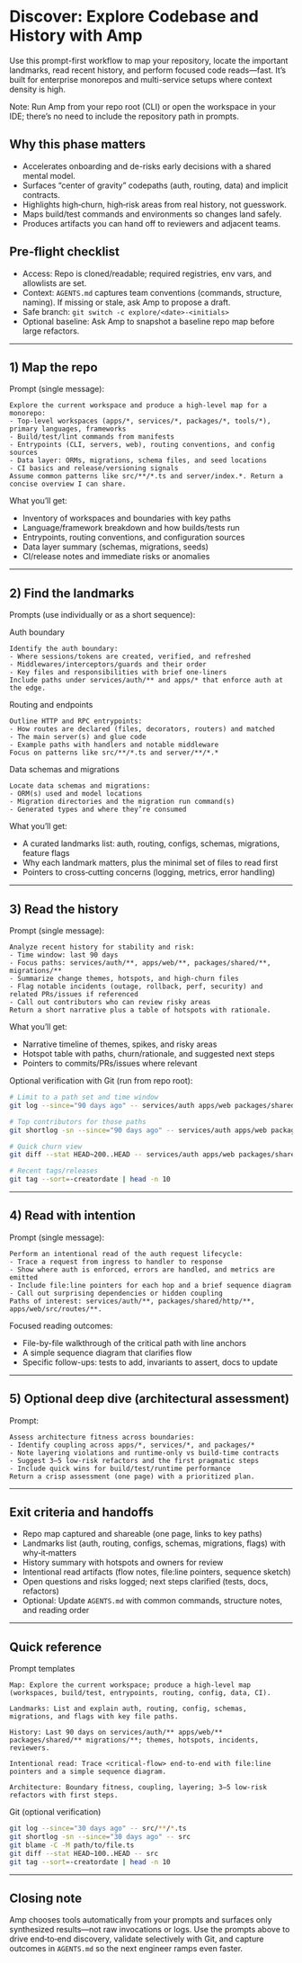 # Discover: Explore Codebase and History with Amp

Use this prompt-first workflow to map your repository, locate the important landmarks, read recent history, and perform focused code reads—fast. It’s built for enterprise monorepos and multi-service setups where context density is high.

Note: Run Amp from your repo root (CLI) or open the workspace in your IDE; there’s no need to include the repository path in prompts.

## Why this phase matters
- Accelerates onboarding and de-risks early decisions with a shared mental model.
- Surfaces “center of gravity” codepaths (auth, routing, data) and implicit contracts.
- Highlights high‑churn, high‑risk areas from real history, not guesswork.
- Maps build/test commands and environments so changes land safely.
- Produces artifacts you can hand off to reviewers and adjacent teams.

## Pre‑flight checklist
- Access: Repo is cloned/readable; required registries, env vars, and allowlists are set.
- Context: `AGENTS.md` captures team conventions (commands, structure, naming). If missing or stale, ask Amp to propose a draft.
- Safe branch: `git switch -c explore/<date>-<initials>`
- Optional baseline: Ask Amp to snapshot a baseline repo map before large refactors.

---

## 1) Map the repo

Prompt (single message):
```text
Explore the current workspace and produce a high-level map for a monorepo:
- Top-level workspaces (apps/*, services/*, packages/*, tools/*), primary languages, frameworks
- Build/test/lint commands from manifests
- Entrypoints (CLI, servers, web), routing conventions, and config sources
- Data layer: ORMs, migrations, schema files, and seed locations
- CI basics and release/versioning signals
Assume common patterns like src/**/*.ts and server/index.*. Return a concise overview I can share.
```

What you’ll get:
- Inventory of workspaces and boundaries with key paths
- Language/framework breakdown and how builds/tests run
- Entrypoints, routing conventions, and configuration sources
- Data layer summary (schemas, migrations, seeds)
- CI/release notes and immediate risks or anomalies

---

## 2) Find the landmarks

Prompts (use individually or as a short sequence):

Auth boundary
```text
Identify the auth boundary:
- Where sessions/tokens are created, verified, and refreshed
- Middlewares/interceptors/guards and their order
- Key files and responsibilities with brief one-liners
Include paths under services/auth/** and apps/* that enforce auth at the edge.
```

Routing and endpoints
```text
Outline HTTP and RPC entrypoints:
- How routes are declared (files, decorators, routers) and matched
- The main server(s) and glue code
- Example paths with handlers and notable middleware
Focus on patterns like src/**/*.ts and server/**/*.*
```

Data schemas and migrations
```text
Locate data schemas and migrations:
- ORM(s) used and model locations
- Migration directories and the migration run command(s)
- Generated types and where they’re consumed
```

What you’ll get:
- A curated landmarks list: auth, routing, configs, schemas, migrations, feature flags
- Why each landmark matters, plus the minimal set of files to read first
- Pointers to cross‑cutting concerns (logging, metrics, error handling)

---

## 3) Read the history

Prompt (single message):
```text
Analyze recent history for stability and risk:
- Time window: last 90 days
- Focus paths: services/auth/**, apps/web/**, packages/shared/**, migrations/**
- Summarize change themes, hotspots, and high-churn files
- Flag notable incidents (outage, rollback, perf, security) and related PRs/issues if referenced
- Call out contributors who can review risky areas
Return a short narrative plus a table of hotspots with rationale.
```

What you’ll get:
- Narrative timeline of themes, spikes, and risky areas
- Hotspot table with paths, churn/rationale, and suggested next steps
- Pointers to commits/PRs/issues where relevant

Optional verification with Git (run from repo root):
```bash
# Limit to a path set and time window
git log --since="90 days ago" -- services/auth apps/web packages/shared migrations

# Top contributors for those paths
git shortlog -sn --since="90 days ago" -- services/auth apps/web packages/shared migrations

# Quick churn view
git diff --stat HEAD~200..HEAD -- services/auth apps/web packages/shared migrations | tail -n 20

# Recent tags/releases
git tag --sort=-creatordate | head -n 10
```

---

## 4) Read with intention

Prompt (single message):
```text
Perform an intentional read of the auth request lifecycle:
- Trace a request from ingress to handler to response
- Show where auth is enforced, errors are handled, and metrics are emitted
- Include file:line pointers for each hop and a brief sequence diagram
- Call out surprising dependencies or hidden coupling
Paths of interest: services/auth/**, packages/shared/http/**, apps/web/src/routes/**.
```

Focused reading outcomes:
- File-by-file walkthrough of the critical path with line anchors
- A simple sequence diagram that clarifies flow
- Specific follow-ups: tests to add, invariants to assert, docs to update

---

## 5) Optional deep dive (architectural assessment)

Prompt:
```text
Assess architecture fitness across boundaries:
- Identify coupling across apps/*, services/*, and packages/*
- Note layering violations and runtime-only vs build-time contracts
- Suggest 3–5 low-risk refactors and the first pragmatic steps
- Include quick wins for build/test/runtime performance
Return a crisp assessment (one page) with a prioritized plan.
```

---

## Exit criteria and handoffs
- Repo map captured and shareable (one page, links to key paths)
- Landmarks list (auth, routing, configs, schemas, migrations, flags) with why‑it‑matters
- History summary with hotspots and owners for review
- Intentional read artifacts (flow notes, file:line pointers, sequence sketch)
- Open questions and risks logged; next steps clarified (tests, docs, refactors)
- Optional: Update `AGENTS.md` with common commands, structure notes, and reading order

---

## Quick reference

Prompt templates
```text
Map: Explore the current workspace; produce a high-level map (workspaces, build/test, entrypoints, routing, config, data, CI).

Landmarks: List and explain auth, routing, config, schemas, migrations, and flags with key file paths.

History: Last 90 days on services/auth/** apps/web/** packages/shared/** migrations/**; themes, hotspots, incidents, reviewers.

Intentional read: Trace <critical-flow> end-to-end with file:line pointers and a simple sequence diagram.

Architecture: Boundary fitness, coupling, layering; 3–5 low-risk refactors with first steps.
```

Git (optional verification)
```bash
git log --since="30 days ago" -- src/**/*.ts
git shortlog -sn --since="30 days ago" -- src
git blame -C -M path/to/file.ts
git diff --stat HEAD~100..HEAD -- src
git tag --sort=-creatordate | head -n 10
```

---

## Closing note

Amp chooses tools automatically from your prompts and surfaces only synthesized results—not raw invocations or logs. Use the prompts above to drive end‑to‑end discovery, validate selectively with Git, and capture outcomes in `AGENTS.md` so the next engineer ramps even faster.
